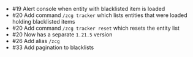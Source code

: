 - #19 Alert console when entity with blacklisted item is loaded
- #20 Add command `/zcg tracker` which lists entities that were loaded holding blacklisted items
- #20 Add command `/zcg tracker reset` which resets the entity list
- #20 Now has a separate `1.21.5` version
- #26 Add alias `/zcg`
- #33 Add pagination to blacklists
